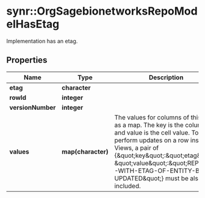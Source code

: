 # synr::OrgSagebionetworksRepoModelHasEtag

Implementation has an etag.

## Properties
Name | Type | Description | Notes
------------ | ------------- | ------------- | -------------
**etag** | **character** |  | [optional] 
**rowId** | **integer** |  | [optional] 
**versionNumber** | **integer** |  | [optional] 
**values** | **map(character)** | The values for columns of this row as a map. The key is the columnId and value is the cell value. To perform updates on a row inside of Views, a pair of {\&quot;key\&quot;:\&quot;etag\&quot;, \&quot;value\&quot;:\&quot;REPLACE-WITH-ETAG-OF-ENTITY-BEING-UPDATED\&quot;} must be also included. | [optional] 


